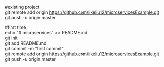 #existing project  
git remote add origin https://github.com/likeliu12/microservicesExample.git  
git push -u origin master  


#first time  
echo "# microservices" >> README.md  
git init  
git add README.md  
git commit -m "first commit"  
git remote add origin https://github.com/likeliu12/microservicesExample.git  
git push -u origin master  
